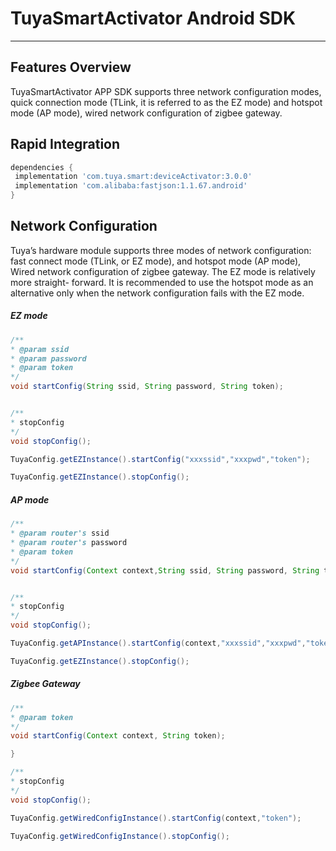 # TuyaSmartActivator Android SDK


---

## Features Overview

TuyaSmartActivator APP SDK supports three network configuration modes, quick connection mode (TLink, it is referred to as the EZ mode) and hotspot mode (AP mode),  wired network configuration of zigbee gateway.

## Rapid Integration



```groovy
dependencies {
 implementation 'com.tuya.smart:deviceActivator:3.0.0'
 implementation 'com.alibaba:fastjson:1.1.67.android'
}
```


## Network Configuration 

Tuya’s hardware module supports three modes of network configuration: fast connect mode (TLink, or EZ mode), and hotspot mode (AP mode), Wired network configuration of zigbee gateway. The EZ mode is relatively more straight- forward. It is recommended to use the hotspot mode as an alternative only when the network configuration fails with the EZ mode. 

##### EZ mode 


```java
/**
* @param ssid 
* @param password  
* @param token 
*/
void startConfig(String ssid, String password, String token);


/**
* stopConfig
*/
void stopConfig();

```

```java
TuyaConfig.getEZInstance().startConfig("xxxssid","xxxpwd","token");

TuyaConfig.getEZInstance().stopConfig();
```



##### AP mode


```java
/**
* @param router's ssid 
* @param router's password 
* @param token 
*/
void startConfig(Context context,String ssid, String password, String token);


/**
* stopConfig
*/
void stopConfig();
```

```java
TuyaConfig.getAPInstance().startConfig(context,"xxxssid","xxxpwd","token");

TuyaConfig.getEZInstance().stopConfig();
```


##### Zigbee Gateway 


```java
/**
* @param token 
*/
void startConfig(Context context, String token);

}

/**
* stopConfig
*/
void stopConfig();
```

```java
TuyaConfig.getWiredConfigInstance().startConfig(context,"token");

TuyaConfig.getWiredConfigInstance().stopConfig();
```

